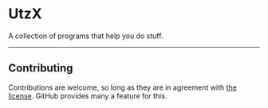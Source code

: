 # UtzX
A collection of programs that help you do stuff. 

---

## Contributing
Contributions are welcome, so long as they are in agreement with <a href='https://github.com/Mate0xz/UtzX/blob/main/LICENSE'>the license</a>. GitHub provides many a feature for this.


